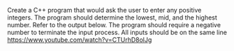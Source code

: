 Create a C++ program that would ask the user to enter any positive  integers. The program should determine the lowest, mid, and the highest number. Refer to the output below. The program should require a negative number  to terminate the input process. All inputs should be on the same line 
https://www.youtube.com/watch?v=CTUrhD8olJg
